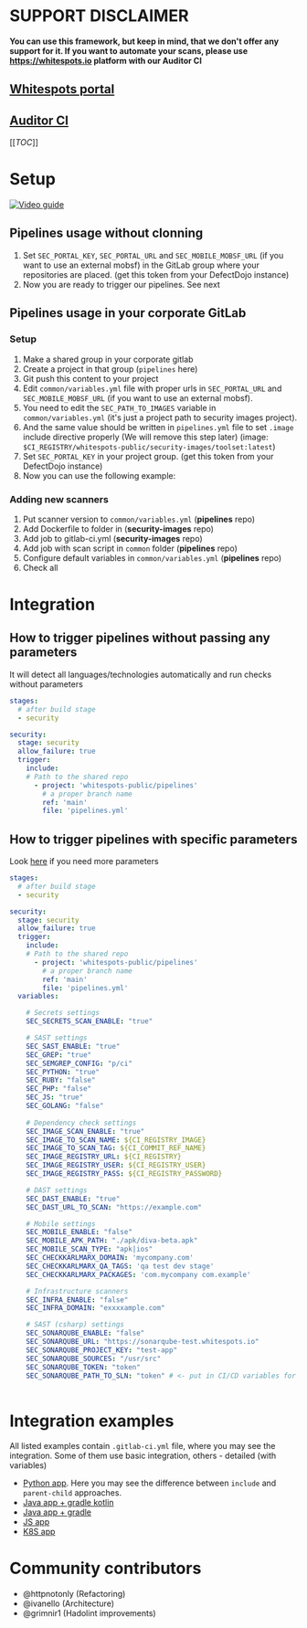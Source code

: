 
# SUPPORT DISCLAIMER

**You can use this framework, but keep in mind, that we don't offer any support for it. If you want to automate your scans, please use https://whitespots.io platform with our Auditor CI**

## [Whitespots portal](https://gitlab.com/whitespots-public/appsec-portal)

## [Auditor CI](https://gitlab.com/whitespots-public/auditor)


[[_TOC_]]


# Setup

[![Video guide](https://img.youtube.com/vi/DLN1kNh_Ha0/0.jpg)](https://www.youtube.com/watch?v=DLN1kNh_Ha0 "Video guide")


## Pipelines usage without clonning

1. Set `SEC_PORTAL_KEY`, `SEC_PORTAL_URL` and `SEC_MOBILE_MOBSF_URL` (if you want to use an external mobsf) in the GitLab group where your repositories are placed. 
(get this token from your DefectDojo instance)
2. Now you are ready to trigger our pipelines. See next

## Pipelines usage in your corporate GitLab

### Setup

1. Make a shared group in your corporate gitlab
2. Create a project in that group (`pipelines` here)
3. Git push this content to your project
4. Edit `common/variables.yml` file with proper urls in `SEC_PORTAL_URL` and `SEC_MOBILE_MOBSF_URL` (if you want to use an external mobsf). 
5. You need to edit the `SEC_PATH_TO_IMAGES` variable in `common/variables.yml` (it's just a project path to security images project).
6. And the same value should be written in `pipelines.yml` file to set `.image` include directive properly (We will remove this step later)
(image: `$CI_REGISTRY/whitespots-public/security-images/toolset:latest`)
7. Set `SEC_PORTAL_KEY` in your project group. (get this token from your DefectDojo instance)
8. Now you can use the following example:

### Adding new scanners

1. Put scanner version to `common/variables.yml` (**pipelines** repo)
2. Add Dockerfile to folder in (**security-images** repo)
3. Add job to gitlab-ci.yml (**security-images** repo)
4. Add job with scan script in `common` folder (**pipelines** repo)
5. Configure default variables in `common/variables.yml` (**pipelines** repo)
6. Check all

# Integration

## How to trigger pipelines without passing any parameters

It will detect all languages/technologies automatically and run checks without parameters

```yml
stages: 
  # after build stage
  - security

security:
  stage: security
  allow_failure: true
  trigger:
    include:
    # Path to the shared repo
      - project: 'whitespots-public/pipelines'
        # a proper branch name
        ref: 'main'
        file: 'pipelines.yml'
```

## How to trigger pipelines with specific parameters

Look [here](integration_templates/detailed_integration.yml) if you need more parameters

```yml
stages: 
  # after build stage
  - security

security:
  stage: security
  allow_failure: true
  trigger:
    include:
    # Path to the shared repo
      - project: 'whitespots-public/pipelines'
        # a proper branch name
        ref: 'main'
        file: 'pipelines.yml'
  variables:

    # Secrets settings
    SEC_SECRETS_SCAN_ENABLE: "true"

    # SAST settings
    SEC_SAST_ENABLE: "true"
    SEC_GREP: "true"
    SEC_SEMGREP_CONFIG: "p/ci"
    SEC_PYTHON: "true"
    SEC_RUBY: "false"
    SEC_PHP: "false"
    SEC_JS: "true"
    SEC_GOLANG: "false"
    
    # Dependency check settings
    SEC_IMAGE_SCAN_ENABLE: "true"
    SEC_IMAGE_TO_SCAN_NAME: ${CI_REGISTRY_IMAGE}
    SEC_IMAGE_TO_SCAN_TAG: ${CI_COMMIT_REF_NAME}
    SEC_IMAGE_REGISTRY_URL: ${CI_REGISTRY}
    SEC_IMAGE_REGISTRY_USER: ${CI_REGISTRY_USER}
    SEC_IMAGE_REGISTRY_PASS: ${CI_REGISTRY_PASSWORD}

    # DAST settings
    SEC_DAST_ENABLE: "true"
    SEC_DAST_URL_TO_SCAN: "https://example.com"

    # Mobile settings
    SEC_MOBILE_ENABLE: "false"
    SEC_MOBILE_APK_PATH: "./apk/diva-beta.apk"
    SEC_MOBILE_SCAN_TYPE: "apk|ios"
    SEC_CHECKKARLMARX_DOMAIN: 'mycompany.com'
    SEC_CHECKKARLMARX_QA_TAGS: 'qa test dev stage'
    SEC_CHECKKARLMARX_PACKAGES: 'com.mycompany com.example'

    # Infrastructure scanners
    SEC_INFRA_ENABLE: "false"
    SEC_INFRA_DOMAIN: "exxxxample.com"

    # SAST (csharp) settings
    SEC_SONARQUBE_ENABLE: "false"
    SEC_SONARQUBE_URL: "https://sonarqube-test.whitespots.io"
    SEC_SONARQUBE_PROJECT_KEY: "test-app"
    SEC_SONARQUBE_SOURCES: "/usr/src"
    SEC_SONARQUBE_TOKEN: "token"
    SEC_SONARQUBE_PATH_TO_SLN: "token" # <- put in CI/CD variables for security reasons
    

```

# Integration examples

All listed examples contain `.gitlab-ci.yml` file, where you may see the integration. Some of them use basic integration, others - detailed (with variables)

- [Python app](https://gitlab.com/whitespots-public/vulnerable-apps/vulnerable-python-app). Here you may see the difference between `include` and `parent-child` approaches.
- [Java app + gradle kotlin](https://gitlab.com/whitespots-public/vulnerable-apps/vulnerable-java-gradle-kotlin)
- [Java app + gradle](https://gitlab.com/whitespots-public/vulnerable-apps/vulnerable-java-gradle-app)
- [JS app](https://gitlab.com/whitespots-public/vulnerable-apps/vulnerable-js-app)
- [K8S app](https://gitlab.com/whitespots-public/vulnerable-apps/vulnerable-k8s-app)


# Community contributors

- @httpnotonly (Refactoring)
- @ivanello (Architecture)
- @grimnir1 (Hadolint improvements)
